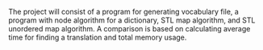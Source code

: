 The project will consist of a program for generating vocabulary file, a program with node algorithm for a dictionary, STL map algorithm, and STL unordered map algorithm. A comparison is based on calculating average time for finding a translation and total memory usage.

